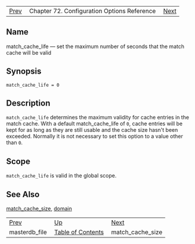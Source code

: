 |     |     |     |
| --- | --- | --- |
| [Prev](conf.ref.masterdb_file)  | Chapter 72. Configuration Options Reference |  [Next](conf.ref.match_cache_size) |

<a name="conf.ref.match_cache_life"></a>
## Name

match_cache_life — set the maximum number of seconds that the match cache will be valid

## Synopsis

`match_cache_life = 0`

<a name="idp25251872"></a>
## Description

`match_cache_life` determines the maximum validity for cache entries in the match cache. With a default match_cache_life of `0`, cache entries will be kept for as long as they are still usable and the cache size hasn't been exceeded. Normally it is not necessary to set this option to a value other than `0`.

<a name="idp25255280"></a>
## Scope

`match_cache_life` is valid in the global scope.

<a name="idp25257536"></a>
## See Also

[match_cache_size](conf.ref.match_cache_size "match_cache_size"), [domain](conf.ref.domain "domain")

|     |     |     |
| --- | --- | --- |
| [Prev](conf.ref.masterdb_file)  | [Up](config.options.ref) |  [Next](conf.ref.match_cache_size) |
| masterdb_file  | [Table of Contents](index) |  match_cache_size |

